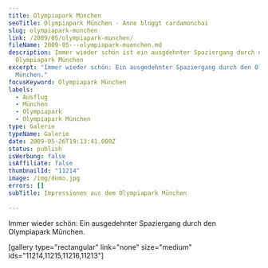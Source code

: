 ```yaml
---
title: Olympiapark München
seoTitle: Olympiapark München - Anne bloggt cardamonchai
slug: olympiapark-munchen
link: /2009/05/olympiapark-munchen/
fileName: 2009-05---olympiapark-muenchen.md
description: Immer wieder schön ist ein ausgdehnter Spaziergang durch den
  Olympiapark München
excerpt: "Immer wieder schön: Ein ausgedehnter Spaziergang durch den Olympiapark
  München."
focusKeyword: Olympiapark München
labels:
  - Ausflug
  - München
  - Olympiapark
  - Olympiapark München
type: Galerie
typeName: Galerie
date: 2009-05-26T19:13:41.000Z
status: publish
isWerbung: false
isAffiliate: false
thumbnailId: "11214"
image: /img/demo.jpg
errors: []
subTitle: Impressionen aus dem Olympiapark München
  
---
```


Immer wieder schön: Ein ausgedehnter Spaziergang durch den Olympiapark München.

[gallery type="rectangular" link="none" size="medium"
ids="11214,11215,11216,11213"]

  